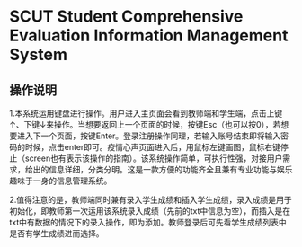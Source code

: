 # SCUT Student Comprehensive Evaluation Information Management System

## 操作说明

1.本系统运用键盘进行操作。用户进入主页面会看到教师端和学生端，点击上键↑、下键↓来操作。当想要返回上一个页面的时候，按键Esc（也可以按0），若想要进入下一个页面，按键Enter。登录注册操作同理，若输入账号结束即将输入密码的时候，点击enter即可。疫情心声页面进入后，用鼠标左键画图，鼠标右键停止（screen也有表示该操作的指南）。该系统操作简单，可执行性强，对接用户需求，给出的信息详细，分类分明。这是一款方便的功能齐全且兼有专业功能与娱乐趣味于一身的信息管理系统。

2.值得注意的是，教师端同时兼有录入学生成绩和插入学生成绩，录入成绩是用于初始化，即教师第一次运用该系统录入成绩（先前的txt中信息为空），而插入是在txt中有数据的情况下的录入操作，即为添加。教师登录后可先看学生成绩列表中是否有学生成绩进而选择。

